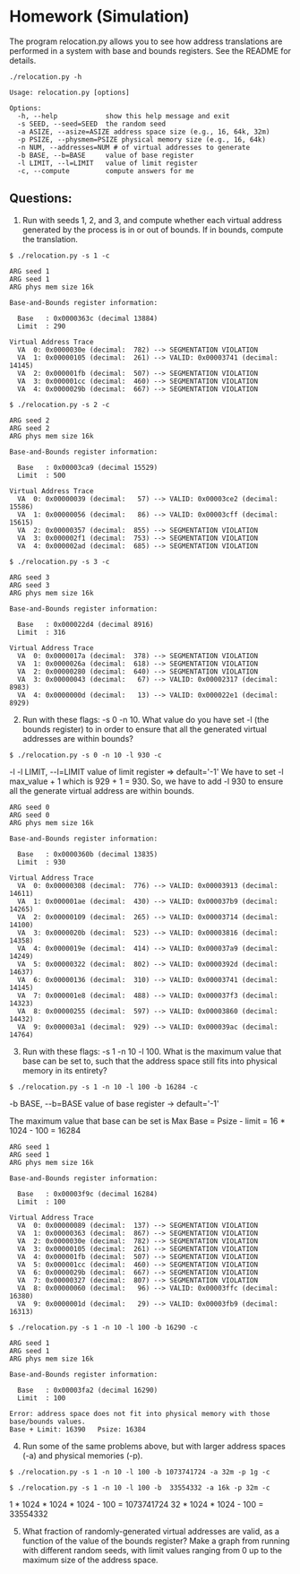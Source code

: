 # Homework (Simulation)
The program relocation.py allows you to see how address translations are performed in a system with base and bounds registers. See the README for details.

```
./relocation.py -h

Usage: relocation.py [options]

Options:
  -h, --help            show this help message and exit
  -s SEED, --seed=SEED  the random seed
  -a ASIZE, --asize=ASIZE address space size (e.g., 16, 64k, 32m)
  -p PSIZE, --physmem=PSIZE physical memory size (e.g., 16, 64k)
  -n NUM, --addresses=NUM # of virtual addresses to generate
  -b BASE, --b=BASE     value of base register
  -l LIMIT, --l=LIMIT   value of limit register
  -c, --compute         compute answers for me
```
## Questions:

1. Run with seeds 1, 2, and 3, and compute whether each virtual address generated by the process is in or out of bounds. If in bounds, compute the translation.

```
$ ./relocation.py -s 1 -c

```
```
ARG seed 1
ARG seed 1
ARG phys mem size 16k

Base-and-Bounds register information:

  Base   : 0x0000363c (decimal 13884)
  Limit  : 290

Virtual Address Trace
  VA  0: 0x0000030e (decimal:  782) --> SEGMENTATION VIOLATION
  VA  1: 0x00000105 (decimal:  261) --> VALID: 0x00003741 (decimal: 14145)
  VA  2: 0x000001fb (decimal:  507) --> SEGMENTATION VIOLATION
  VA  3: 0x000001cc (decimal:  460) --> SEGMENTATION VIOLATION
  VA  4: 0x0000029b (decimal:  667) --> SEGMENTATION VIOLATION
```
```
$ ./relocation.py -s 2 -c
```
```
ARG seed 2
ARG seed 2
ARG phys mem size 16k

Base-and-Bounds register information:

  Base   : 0x00003ca9 (decimal 15529)
  Limit  : 500

Virtual Address Trace
  VA  0: 0x00000039 (decimal:   57) --> VALID: 0x00003ce2 (decimal: 15586)
  VA  1: 0x00000056 (decimal:   86) --> VALID: 0x00003cff (decimal: 15615)
  VA  2: 0x00000357 (decimal:  855) --> SEGMENTATION VIOLATION
  VA  3: 0x000002f1 (decimal:  753) --> SEGMENTATION VIOLATION
  VA  4: 0x000002ad (decimal:  685) --> SEGMENTATION VIOLATION
```

```
$ ./relocation.py -s 3 -c
```
```
ARG seed 3
ARG seed 3
ARG phys mem size 16k

Base-and-Bounds register information:

  Base   : 0x000022d4 (decimal 8916)
  Limit  : 316

Virtual Address Trace
  VA  0: 0x0000017a (decimal:  378) --> SEGMENTATION VIOLATION
  VA  1: 0x0000026a (decimal:  618) --> SEGMENTATION VIOLATION
  VA  2: 0x00000280 (decimal:  640) --> SEGMENTATION VIOLATION
  VA  3: 0x00000043 (decimal:   67) --> VALID: 0x00002317 (decimal: 8983)
  VA  4: 0x0000000d (decimal:   13) --> VALID: 0x000022e1 (decimal: 8929)
```

2. Run with these flags: -s 0 -n 10. What value do you have set -l (the bounds register) to in order to ensure that all the generated virtual addresses are within bounds?
```
$ ./relocation.py -s 0 -n 10 -l 930 -c
```
-l -l LIMIT, --l=LIMIT   value of limit register => default='-1'
We have to set -l max_value + 1 which is 929 + 1 = 930. So, we have to add -l 930 to ensure all the generate virtual address are within bounds.
```
ARG seed 0
ARG seed 0
ARG phys mem size 16k

Base-and-Bounds register information:

  Base   : 0x0000360b (decimal 13835)
  Limit  : 930

Virtual Address Trace
  VA  0: 0x00000308 (decimal:  776) --> VALID: 0x00003913 (decimal: 14611)
  VA  1: 0x000001ae (decimal:  430) --> VALID: 0x000037b9 (decimal: 14265)
  VA  2: 0x00000109 (decimal:  265) --> VALID: 0x00003714 (decimal: 14100)
  VA  3: 0x0000020b (decimal:  523) --> VALID: 0x00003816 (decimal: 14358)
  VA  4: 0x0000019e (decimal:  414) --> VALID: 0x000037a9 (decimal: 14249)
  VA  5: 0x00000322 (decimal:  802) --> VALID: 0x0000392d (decimal: 14637)
  VA  6: 0x00000136 (decimal:  310) --> VALID: 0x00003741 (decimal: 14145)
  VA  7: 0x000001e8 (decimal:  488) --> VALID: 0x000037f3 (decimal: 14323)
  VA  8: 0x00000255 (decimal:  597) --> VALID: 0x00003860 (decimal: 14432)
  VA  9: 0x000003a1 (decimal:  929) --> VALID: 0x000039ac (decimal: 14764)

```

3. Run with these flags: -s 1 -n 10 -l 100. What is the maximum value that base can be set to, such that the address space still fits into physical memory in its entirety?

```
$ ./relocation.py -s 1 -n 10 -l 100 -b 16284 -c
```
-b BASE, --b=BASE     value of base register -> default='-1'

The maximum value that base can be set is Max Base = Psize - limit = 16 * 1024 - 100 = 16284

```
ARG seed 1
ARG seed 1
ARG phys mem size 16k

Base-and-Bounds register information:

  Base   : 0x00003f9c (decimal 16284)
  Limit  : 100

Virtual Address Trace
  VA  0: 0x00000089 (decimal:  137) --> SEGMENTATION VIOLATION
  VA  1: 0x00000363 (decimal:  867) --> SEGMENTATION VIOLATION
  VA  2: 0x0000030e (decimal:  782) --> SEGMENTATION VIOLATION
  VA  3: 0x00000105 (decimal:  261) --> SEGMENTATION VIOLATION
  VA  4: 0x000001fb (decimal:  507) --> SEGMENTATION VIOLATION
  VA  5: 0x000001cc (decimal:  460) --> SEGMENTATION VIOLATION
  VA  6: 0x0000029b (decimal:  667) --> SEGMENTATION VIOLATION
  VA  7: 0x00000327 (decimal:  807) --> SEGMENTATION VIOLATION
  VA  8: 0x00000060 (decimal:   96) --> VALID: 0x00003ffc (decimal: 16380)
  VA  9: 0x0000001d (decimal:   29) --> VALID: 0x00003fb9 (decimal: 16313)

```

```
$ ./relocation.py -s 1 -n 10 -l 100 -b 16290 -c
```
```
ARG seed 1
ARG seed 1
ARG phys mem size 16k

Base-and-Bounds register information:

  Base   : 0x00003fa2 (decimal 16290)
  Limit  : 100

Error: address space does not fit into physical memory with those base/bounds values.
Base + Limit: 16390   Psize: 16384
```
4. Run some of the same problems above, but with larger address spaces (-a) and physical memories (-p).

```
$ ./relocation.py -s 1 -n 10 -l 100 -b 1073741724 -a 32m -p 1g -c
```
```
$ ./relocation.py -s 1 -n 10 -l 100 -b  33554332 -a 16k -p 32m -c
```
1 * 1024 * 1024 * 1024 - 100 = 1073741724
32 * 1024 * 1024 - 100  = 33554332

5. What fraction of randomly-generated virtual addresses are valid, as a function of the value of the bounds register? Make a graph from running with different random seeds, with limit values ranging from 0 up to the maximum size of the address space.
